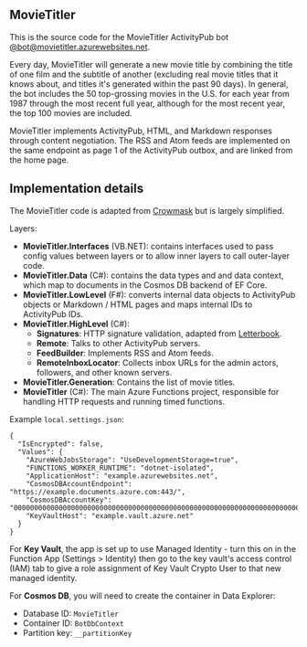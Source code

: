 ﻿MovieTitler
-----------

This is the source code for the MovieTitler ActivityPub bot
[@bot@movietitler.azurewebsites.net](https://movietitler.azurewebsites.net).

Every day, MovieTitler will generate a new movie title by combining the title
of one film and the subtitle of another (excluding real movie titles that it
knows about, and titles it's generated within the past 90 days). In general,
the bot includes the 50 top-grossing movies in the U.S. for each year from
1987 through the most recent full year, although for the most recent year, the
top 100 movies are included.

MovieTitler implements ActivityPub, HTML, and Markdown responses through
content negotiation. The RSS and Atom feeds are implemented on the same
endpoint as page 1 of the ActivityPub outbox, and are linked from the home
page.

## Implementation details

The MovieTitler code is adapted from [Crowmask](https://github.com/IsaacSchemm/Crowmask/)
but is largely simplified.

Layers:

* **MovieTitler.Interfaces** (VB.NET): contains interfaces used to pass config
  values between layers or to allow inner layers to call outer-layer code.
* **MovieTitler.Data** (C#): contains the data types and and data context, which
  map to documents in the Cosmos DB backend of EF Core.
* **MovieTitler.LowLevel** (F#): converts internal data objects to ActivityPub
  objects or Markdown / HTML pages and maps internal IDs to ActivityPub IDs.
* **MovieTitler.HighLevel** (C#):
    * **Signatures**: HTTP signature validation, adapted from
      [Letterbook](https://github.com/Letterbook/Letterbook).
    * **Remote**: Talks to other ActivityPub servers.
    * **FeedBuilder**: Implements RSS and Atom feeds.
    * **RemoteInboxLocator**: Collects inbox URLs for the admin actors,
      followers, and other known servers.
* **MovieTitler.Generation**: Contains the list of movie titles.
* **MovieTitler** (C#): The main Azure Functions project, responsible for
  handling HTTP requests and running timed functions.

Example `local.settings.json`:

    {
      "IsEncrypted": false,
      "Values": {
        "AzureWebJobsStorage": "UseDevelopmentStorage=true",
        "FUNCTIONS_WORKER_RUNTIME": "dotnet-isolated",
        "ApplicationHost": "example.azurewebsites.net",
        "CosmosDBAccountEndpoint": "https://example.documents.azure.com:443/",
        "CosmosDBAccountKey": "00000000000000000000000000000000000000000000000000000000000000000000000000000000000000==",
        "KeyVaultHost": "example.vault.azure.net"
      }
    }

For **Key Vault**, the app is set up to use Managed Identity - turn this on in
the Function App (Settings > Identity) then go to the key vault's access
control (IAM) tab to give a role assignment of Key Vault Crypto User to that
new managed identity.

For **Cosmos DB**, you will need to create the container in Data Explorer:

* Database ID: `MovieTitler`
* Container ID: `BotDbContext`
* Partition key: `__partitionKey`
